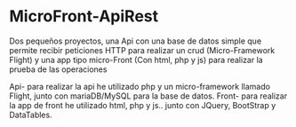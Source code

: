 # MicroFront-ApiRest
Dos pequeños proyectos, una Api con una base de datos simple que permite recibir peticiones HTTP para realizar un crud (Micro-Framework Flight) y una app tipo micro-Front (Con html, php y js) para realizar la prueba de las operaciones

Api- para realizar la api he utilizado php y un micro-framework llamado Flight, junto con mariaDB/MySQL para la base de datos.
Front- para realizar la app de front he utilizado html, php y js.. junto con JQuery, BootStrap y DataTables.
